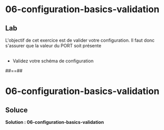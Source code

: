 <!-- .slide: class="exercice" -->

# 06-configuration-basics-validation

## Lab

L'objectif de cet exercice est de valider votre configuration. Il faut donc s'assurer que la valeur du PORT soit présente <br/><br/>

-   Validez votre schéma de configuration

##==##

<!-- .slide: class="exercice" -->

# 06-configuration-basics-validation

## Soluce

**Solution : 06-configuration-basics-validation**

<!-- .element: class="full-center" -->
